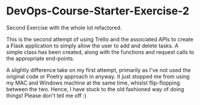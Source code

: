 # DevOps-Course-Starter-Exercise-2
Second Exercise with the whole lot refactored.

This is the second attempt of using Trello and the associated APIs to create a Flask application to simply allow the user to add and delete tasks. A simple class has been created, along with the functions and request calls to the appropriate end-points.

A slightly difference take on my first attempt, primarily as I've not used the original code or Poetry approach in anyway. It just stopped me from using my MAC and Windows machine at the same time, whislst flip-flopping between the two. Hence, I have stuck to the old fashioned way of doing things! Please don't tell me off :)

